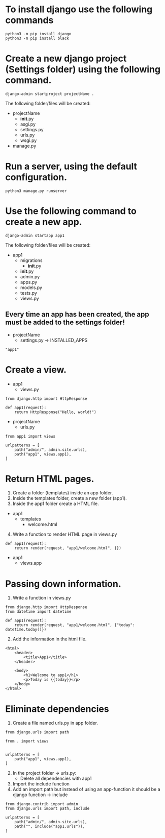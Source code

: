 # To install django use the following commands
```
python3 -m pip install django
python3 -m pip install black
```

# Create a new django project (Settings folder) using the following command.
```
django-admin startproject projectName .
````
The following folder/files will be created:
- projectName
    - __init__.py
    - asgi.py
    - settings.py
    - urls.py
    - wsgi.py
- manage.py

# Run a server, using the default configuration.
```
python3 manage.py runserver
```

# Use the following command to create a new app.
```
django-admin startapp app1
```
The following folder/files will be created:
- app1
    - migrations
        - __init__.py
    - __init__.py
    - admin.py
    - apps.py
    - models.py
    - tests.py
    - views.py

## Every time an app has been created, the app must be added to the settings folder!
- projectName
    - settings.py -> INSTALLED_APPS
```
"app1"
```

# Create a view.
- app1
    - views.py
```
from django.http import HttpResponse

def app1(request):
    return HttpResponse("Hello, world!")
```
- projectName
    - urls.py
```
from app1 import views

urlpatterns = [
    path("admin/", admin.site.urls),
    path("app1", views.app1),
]
```

# Return HTML pages.
1. Create a folder (templates) inside an app folder.
2. Inside the templates folder, create a new folder (app1).
3. Inside the app1 folder create a HTML file.

- app1
    - templates
        - welcome.html

4. Write a function to render HTML page in views.py
```
def app1(request):
    return render(request, "app1/welcome.html", {})
```
- app1
    - views.app

# Passing down information.
1. Write a function in views.py
```
from django.http import HttpResponse
from datetime import datetime

def app1(request):
    return render(request, "app1/welcome.html", {"today": datetime.today()})
```
2. Add the information in the html file.
```
<html>
    <header>
        <title>App1</title>
    </header>

    <body>
        <h1>Welcome to app1</h1>
        <p>Today is {{today}}</p>
    </body>
</html>
```

# Eliminate dependencies
1. Create a file named urls.py in app folder.
```
from django.urls import path

from . import views


urlpatterns = [
    path("app1", views.app1),
]
```
2. In the project folder -> urls.py:
    - Delete all dependencies with app1
3. Import the include function
4. Add an import path but instead of using an app-function it should be a django function -> include
``` 
from django.contrib import admin
from django.urls import path, include

urlpatterns = [
    path("admin/", admin.site.urls),
    path("", include("app1.urls")),
]
```